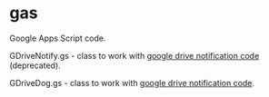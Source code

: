 gas
===
<p>Google Apps Script code.</p>
<p>GDriveNotify.gs - class to work with <a href="http://www.daspot.ru/2013/06/google-drive.html">
google drive notification code</a> (deprecated).</p>
<p>GDriveDog.gs - class to work with <a href="http://www.daspot.ru/2013/12/google-drive-2.html">
google drive notification code</a>.</p>
